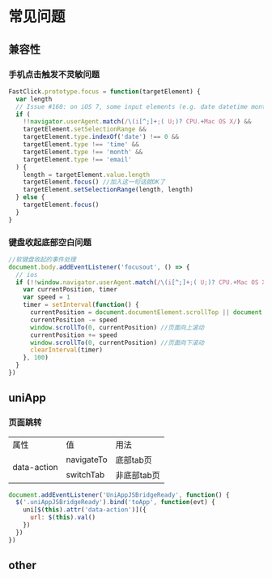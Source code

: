 # 常见问题

## 兼容性

### 手机点击触发不灵敏问题

```js
FastClick.prototype.focus = function(targetElement) {
  var length
  // Issue #160: on iOS 7, some input elements (e.g. date datetime month) throw a vague TypeError on setSelectionRange. These elements don't have an integer value for the selectionStart and selectionEnd properties, but unfortunately that can't be used for detection because accessing the properties also throws a TypeError. Just check the type instead. Filed as Apple bug #15122724.
  if (
    !!navigator.userAgent.match(/\(i[^;]+;( U;)? CPU.+Mac OS X/) &&
    targetElement.setSelectionRange &&
    targetElement.type.indexOf('date') !== 0 &&
    targetElement.type !== 'time' &&
    targetElement.type !== 'month' &&
    targetElement.type !== 'email'
  ) {
    length = targetElement.value.length
    targetElement.focus() //加入这一句话就OK了
    targetElement.setSelectionRange(length, length)
  } else {
    targetElement.focus()
  }
}
```

### 键盘收起底部空白问题

```js
//软键盘收起的事件处理
document.body.addEventListener('focusout', () => {
  // ios
  if (!!window.navigator.userAgent.match(/\(i[^;]+;( U;)? CPU.+Mac OS X/)) {
    var currentPosition, timer
    var speed = 1
    timer = setInterval(function() {
      currentPosition = document.documentElement.scrollTop || document.body.scrollTop
      currentPosition -= speed
      window.scrollTo(0, currentPosition) //页面向上滚动
      currentPosition += speed
      window.scrollTo(0, currentPosition) //页面向下滚动
      clearInterval(timer)
    }, 100)
  }
})
```

## uniApp

### 页面跳转

<table>
  <tr>
    <td>属性</td>
    <td>值</td>
    <td>用法</td>
  </tr>
  <tr>
    <td rowspan="2">data-action</td>
    <td>navigateTo</td>
    <td>底部tab页</td>
  </tr>
  <tr>
    <td>switchTab</td>
    <td>非底部tab页</td>
  </tr>
</table>

```js
document.addEventListener('UniAppJSBridgeReady', function() {
  $('.uniAppJSBridgeReady').bind('toApp', function(evt) {
    uni[$(this).attr('data-action')]({
      url: $(this).val()
    })
  })
})
```

## other
